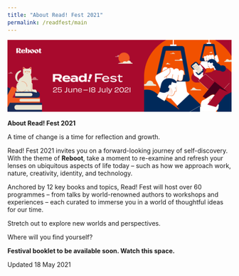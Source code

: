```yaml
---
title: "About Read! Fest 2021"
permalink: /readfest/main
---
```


![banner RF](\images\RF_WebsiteHeader.png)

**About Read! Fest 2021**

A time of change is a time for reflection and growth. 

Read! Fest 2021 invites you on a forward-looking journey of self-discovery. With the theme of **Reboot**, take a moment to re-examine and refresh your lenses on ubiquitous aspects of life today – such as how we approach work, nature, creativity, identity, and technology.

Anchored by 12 key books and topics, Read! Fest will host over 60 programmes – from talks by world-renowned authors to workshops and experiences – each curated to immerse you in a world of thoughtful ideas for our time. 

Stretch out to explore new worlds and perspectives. 



Where will you find yourself?



**Festival booklet to be available soon. Watch this space.**



Updated 18 May 2021
